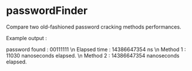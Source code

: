 # passwordFinder
Compare two old-fashioned password cracking methods performances.

Example output :

password found : 00111111 \n
Elapsed time : 14386647354 ns \n
Method 1 : 11030 nanoseconds elapsed. \n
Method 2 : 14386647354 nanoseconds elapsed.
